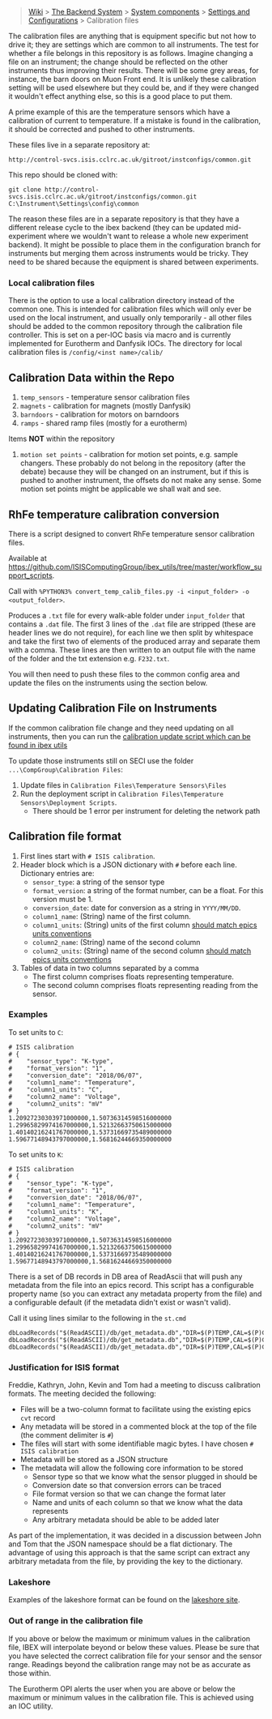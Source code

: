 > [Wiki](Home) > [The Backend System](The-Backend-System) > [System components](System-components) > [Settings and Configurations](Settings-and-Configurations) > Calibration files

The calibration files are anything that is equipment specific but not how to drive it; they are settings which are common to all instruments. The test for whether a file belongs in this repository is as follows. Imagine changing a file on an instrument; the change should be reflected on the other instruments thus improving their results. There will be some grey areas, for instance, the barn doors on Muon Front end. It is unlikely these calibration setting will be used elsewhere but they could be, and if they were changed it wouldn't effect anything else, so this is a good place to put them.

A prime example of this are the temperature sensors which have a calibration of current to temperature. If a mistake is found in the calibration, it should be corrected and pushed to other instruments.

These files live in a separate repository at:

    http://control-svcs.isis.cclrc.ac.uk/gitroot/instconfigs/common.git

This repo should be cloned with:

    git clone http://control-svcs.isis.cclrc.ac.uk/gitroot/instconfigs/common.git C:\Instrument\Settings\config\common

The reason these files are in a separate repository is that they have a different release cycle to the ibex backend (they can be updated mid-experiment where we wouldn't want to release a whole new experiment backend). It might be possible to place them in the configuration branch for instruments but merging them across instruments would be tricky. They need to be shared because the equipment is shared between experiments.

### Local calibration files

There is the option to use a local calibration directory instead of the common one. This is intended for calibration files which will only ever be used on the local instrument, and usually only temporarily - all other files should be added to the common repository through the calibration file controller. This is set on a per-IOC basis via macro and is currently implemented for Eurotherm and Danfysik IOCs. The directory for local calibration files is `/config/<inst name>/calib/`

## Calibration Data within the Repo

1. `temp_sensors` - temperature sensor calibration files
1. `magnets` - calibration for magnets (mostly Danfysik)
1. `barndoors` - calibration for motors on barndoors
1. `ramps` - shared ramp files (mostly for a eurotherm)

Items **NOT** within the repository

1. `motion set points` - calibration for motion set points, e.g. sample changers. These probably do not belong in the repository (after the debate) because they will be changed on an instrument, but if this is pushed to another instrument, the offsets do not make any sense. Some motion set points might be applicable we shall wait and see.

## RhFe temperature calibration conversion

There is a script designed to convert RhFe temperature sensor calibration files.

Available at https://github.com/ISISComputingGroup/ibex_utils/tree/master/workflow_support_scripts.

Call with `%PYTHON3% convert_temp_calib_files.py -i <input_folder> -o <output_folder>`.

Produces a `.txt` file for every walk-able folder under `input_folder` that contains a `.dat` file. The first 3 lines of the `.dat` file are stripped (these are header lines we do not require), for each line we then split by whitespace and take the first two of elements of the produced array and separate them with a comma. These lines are then written to an output file with the name of the folder and the txt extension e.g. `F232.txt`.

You will then need to push these files to the common config area and update the files on the instruments using the section below.

## Updating Calibration File on Instruments

If the common calibration file change and they need updating on all instruments, then you can run the [calibration update script which can be found in ibex utils](https://github.com/ISISComputingGroup/ibex_utils/blob/master/installation_and_upgrade/calibration_files_updater.py)

To update those instruments still on SECI use the folder `...\CompGroup\Calibration Files`:

1. Update files in `Calibration Files\Temperature Sensors\Files`
1. Run the deployment script in `Calibration Files\Temperature Sensors\Deployment Scripts`. 
    - There should be 1 error per instrument for deleting the network path

## Calibration file format

1. First lines start with `# ISIS calibration`.
1. Header block which is a JSON dictionary with `#` before each line. Dictionary entries are:
    - `sensor_type`: a string of the sensor type
    - `format_version`: a string of the format number, can be a float. For this version must be 1.
    - `conversion_date`: date for conversion as a string in `YYYY/MM/DD`.
    - `column1_name`: (String) name of the first column.
    - `column1_units`: (String) units of the first column [should match epics units conventions](https://github.com/ISISComputingGroup/ibex_developers_manual/wiki/PV-Units-&-Standards#unit-standards)
    - `column2_name`: (String) name of the second column
    - `column2_units`: (String) name of the second column [should match epics units conventions](https://github.com/ISISComputingGroup/ibex_developers_manual/wiki/PV-Units-&-Standards#unit-standards)
1. Tables of data in two columns separated by a comma
    - The first column comprises floats representing temperature.
    - The second column comprises floats representing reading from the sensor.

### Examples

To set units to `C`:
```
# ISIS calibration
# {
#    "sensor_type": "K-type",
#    "format_version": "1",
#    "conversion_date": "2018/06/07",
#    "column1_name": "Temperature",
#    "column1_units": "C",
#    "column2_name": "Voltage",
#    "column2_units": "mV"
# }
1.20927230303971000000,1.50736314598516000000
1.29965829974167000000,1.52132663750615000000
1.40140216241767000000,1.53731669735489000000
1.59677148943797000000,1.56816244669350000000
```

To set units to `K`:
```
# ISIS calibration
# {
#    "sensor_type": "K-type",
#    "format_version": "1",
#    "conversion_date": "2018/06/07",
#    "column1_name": "Temperature",
#    "column1_units": "K",
#    "column2_name": "Voltage",
#    "column2_units": "mV"
# }
1.20927230303971000000,1.50736314598516000000
1.29965829974167000000,1.52132663750615000000
1.40140216241767000000,1.53731669735489000000
1.59677148943797000000,1.56816244669350000000
```

There is a set of DB records in DB area of ReadAscii that will push any metadata from the file into an epics record. This script has a configurable property name (so you can extract any metadata property from the file) and a configurable default (if the metadata didn't exist or wasn't valid).

Call it using lines similar to the following in the `st.cmd`

```
dbLoadRecords("$(ReadASCII)/db/get_metadata.db","DIR=$(P)TEMP,CAL=$(P)CAL:RBV,OUT=$(P)TEMP,OUTF=EGU,NAME=column1_units,DEFAULT=K")
dbLoadRecords("$(ReadASCII)/db/get_metadata.db","DIR=$(P)TEMP,CAL=$(P)CAL:RBV,OUT=$(P)TEMP:SP,OUTF=EGU,NAME=column1_units,DEFAULT=K")
dbLoadRecords("$(ReadASCII)/db/get_metadata.db","DIR=$(P)TEMP,CAL=$(P)CAL:RBV,OUT=$(P)TEMP:SP:RBV,OUTF=EGU,NAME=column1_units,DEFAULT=K")
```

### Justification for ISIS format

Freddie, Kathryn, John, Kevin and Tom had a meeting to discuss calibration formats. The meeting decided the following:
- Files will be a two-column format to facilitate using the existing epics `cvt` record
- Any metadata will be stored in a commented block at the top of the file (the comment delimiter is `#`)
- The files will start with some identifiable magic bytes. I have chosen `# ISIS calibration`
- Metadata will be stored as a JSON structure
- The metadata will allow the following core information to be stored
  * Sensor type so that we know what the sensor plugged in should be
  * Conversion date so that conversion errors can be traced
  * File format version so that we can change the format later
  * Name and units of each column so that we know what the data represents
  * Any arbitrary metadata should be able to be added later

As part of the implementation, it was decided in a discussion between John and Tom that the JSON namespace should be a flat dictionary. The advantage of using this approach is that the same script can extract any arbitrary metadata from the file, by providing the key to the dictionary.

### Lakeshore

Examples of the lakeshore format can be found on the [lakeshore site](https://www.lakeshore.com/resources/product-information).

### Out of range in the calibration file

If you above or below the maximum or minimum values in the calibration file, IBEX will interpolate beyond or below these values. Please be sure that you have selected the correct calibration file for your sensor and the sensor range. Readings beyond the calibration range may not be as accurate as those within.

The Eurotherm OPI alerts the user when you are above or below the maximum or minimum values in the calibration file. This is achieved using an IOC utility.
